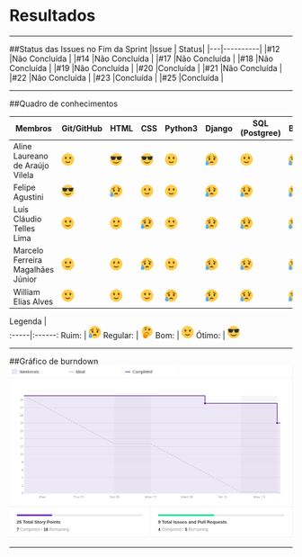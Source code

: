 # Resultados

***

##Status das Issues no Fim da Sprint
|Issue 	| Status|
|---|----------|
|#12 |Não Concluída |
|#14 |Não Concluída |
|#17 |Não Concluída |
|#18 |Não Concluída |
|#19 |Não Concluída |
|#20 |Concluída |
|#21 |Não Concluída |
|#22 |Não Concluída |
|#23 |Concluída |
|#25 |Concluída |

***

##Quadro de conhecimentos

Membros | Git/GitHub | HTML | CSS | Python3 | Django | SQL (Postgree) | Bootstrap
------- | --- | ---- | --- | -------- | ------ | -------------- | ---------
Aline Laureano de Araújo Vilela   | ![Bom](../../img/happy.png) | ![Ótimo](../../img/cool.png) | ![Ótimo](../../img/cool.png) | ![Bom](../../img/happy.png) | ![Ruim](../../img/sad.png) | ![Bom](../../img/happy.png) | ![Ruim](../../img/sad.png)
Felipe Agustini | ![Ótimo](../../img/cool.png) | ![Ruim](../../img/sad.png)  | ![Bom](../../img/happy.png) | ![Bom](../../img/happy.png) | ![Ruim](../../img/sad.png) | ![Ruim](../../img/sad.png) | ![Ruim](../../img/sad.png)
Luís Cláudio Telles Lima | ![Bom](../../img/happy.png) | ![Bom](../../img/happy.png)  | ![Ruim](../../img/sad.png)  | ![Bom](../../img/happy.png) | ![Ruim](../../img/sad.png) | ![Ruim](../../img/sad.png) | ![Ruim](../../img/sad.png)
Marcelo Ferreira Magalhães Júnior | ![Bom](../../img/happy.png)  | ![Bom](../../img/happy.png)  | ![Ruim](../../img/sad.png)  | ![Bom](../../img/happy.png)  | ![Ruim](../../img/sad.png) | ![Ruim](../../img/sad.png) | ![Ruim](../../img/sad.png)
William Elias Alves | ![Bom](../../img/happy.png) | ![Bom](../../img/happy.png) | ![Bom](../../img/happy.png) | ![Ruim](../../img/sad.png)  | ![Ruim](../../img/sad.png) | ![Ruim](../../img/sad.png) | ![Ruim](../../img/sad.png)

 Legenda |  
:-----|:------:
 Ruim: | ![Ruim](../../img/sad.png)
 Regular: | ![Regular](../../img/thinking.png) 
 Bom: | ![Bom](../../img/happy.png)
 Ótimo: | ![Ótimo](../../img/cool.png)

***

##Gráfico de burndown
![Burndown Sprint03](/img/burndown_sprint03.png)

***